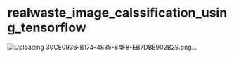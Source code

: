 # realwaste_image_calssification_using_tensorflow
![Uploading 30CE0936-B174-4835-84F8-EB7DBE902B29.png…]()
